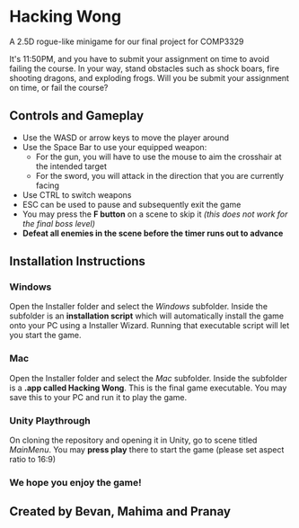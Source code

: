 # Hacking Wong
A 2.5D rogue-like minigame for our final project for COMP3329

It's 11:50PM, and you have to submit your assignment on time to avoid failing the course. In your way, stand obstacles such as shock boars, fire shooting dragons, and exploding frogs. Will you be submit your assignment on time, or fail the course?

## Controls and Gameplay
- Use the WASD or arrow keys to move the player around
- Use the Space Bar to use your equipped weapon:
  - For the gun, you will have to use the mouse to aim the crosshair at the intended target
  - For the sword, you will attack in the direction that you are currently facing
- Use CTRL to switch weapons
- ESC can be used to pause and subsequently exit the game
- You may press the **F button** on a scene to skip it *(this does not work for the final boss level)*
- **Defeat all enemies in the scene before the timer runs out to advance**

## Installation Instructions
### Windows
Open the Installer folder and select the _Windows_ subfolder. Inside the subfolder is an **installation script** which will automatically install the game onto your PC using a Installer Wizard. Running that executable script will let you start the game.

### Mac
Open the Installer folder and select the _Mac_ subfolder. Inside the subfolder is a **.app called Hacking Wong**. This is the final game executable. You may save this to your PC and run it to play the game.

### Unity Playthrough
On cloning the repository and opening it in Unity, go to scene titled _MainMenu_. You may **press play** there to start the game (please set aspect ratio to 16:9)


### We hope you enjoy the game!
## Created by Bevan, Mahima and Pranay
